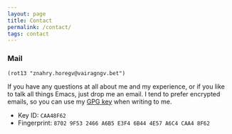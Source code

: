 ```yaml
---
layout: page
title: Contact
permalink: /contact/
tags: contact
---
```


### Mail ###
`(rot13 "znahry.horegv@vairagngv.bet")`

If you have any questions at all about me and my experience, or if you like to
talk all things Emacs, just drop me an email. I tend to prefer encrypted emails,
so you can use my [GPG
key](https://github.com/manuel-uberti/manuel-uberti.github.io/blob/master/pubkey.txt)
when writing to me.

- Key ID: `CAA48F62`
- Fingerprint: `8702 9F53 2466 A6B5 E3F4 6B44 4E57 A6C4 CAA4 8F62`

